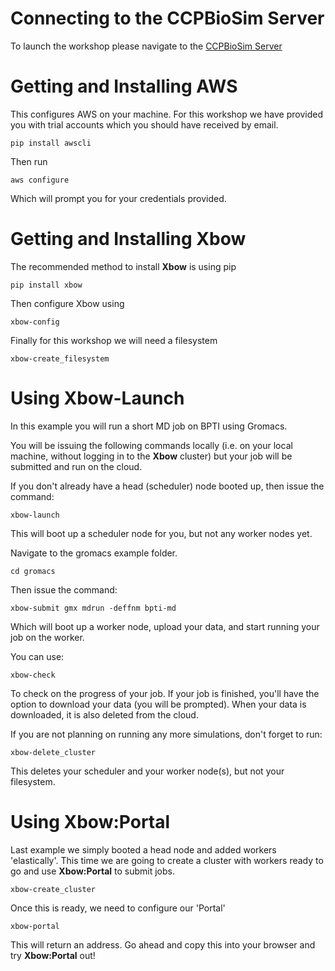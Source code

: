 Connecting to the CCPBioSim Server
===============================

To launch the workshop please navigate to the [CCPBioSim Server](http://132.145.243.165/) 

Getting and Installing **AWS**
===============================

This configures AWS on your machine. For this workshop we have provided you with trial accounts which you should have received by email.

    pip install awscli

Then run

    aws configure

Which will prompt you for your credentials provided.


Getting and Installing **Xbow**
===============================

The recommended method to install **Xbow** is using pip

    pip install xbow
    
Then configure Xbow using

    xbow-config
    
Finally for this workshop we will need a filesystem

    xbow-create_filesystem

Using **Xbow-Launch**
===============================

In this example you will run a short MD job on BPTI using Gromacs.

You will be issuing the following commands locally (i.e. on your local machine, without logging in to the **Xbow** cluster) but your job will be submitted and run on the cloud.

If you don't already have a head (scheduler) node booted up, then issue the command:

    xbow-launch
    
This will boot up a scheduler node for you, but not any worker nodes yet.

Navigate to the gromacs example folder.

    cd gromacs

Then issue the command:

    xbow-submit gmx mdrun -deffnm bpti-md

Which will boot up a worker node, upload your data, and start running your job on the worker.

You can use:

    xbow-check

To check on the progress of your job. If your job is finished, you'll have the option to download your data (you will be prompted). When your data is downloaded, it is also deleted from the cloud.

If you are not planning on running any more simulations, don't forget to run:

    xbow-delete_cluster

This deletes your scheduler and your worker node(s), but not your filesystem.


Using **Xbow:Portal**
===============================

Last example we simply booted a head node and added workers 'elastically'. This time we are going to create a cluster with workers ready to go and use **Xbow:Portal** to submit jobs.

    xbow-create_cluster
    
Once this is ready, we need to configure our 'Portal'

    xbow-portal
    
This will return an address. Go ahead and copy this into your browser and try **Xbow:Portal** out!

    
